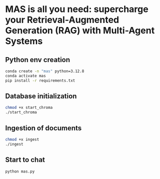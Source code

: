 # MAS is all you need: supercharge your Retrieval-Augmented Generation (RAG) with Multi-Agent Systems

## Python env creation

```bash
conda create -n "mas" python=3.12.8
conda activate mas
pip install -r requirements.txt
```

## Database initialization

```bash
chmod +x start_chroma
./start_chroma
```

## Ingestion of documents

```bash
chmod +x ingest
./ingest
```

## Start to chat

```bash
python mas.py
```